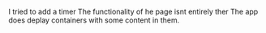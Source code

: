 I tried to add a timer 
The functionality of he page isnt entirely ther 
The app does deplay containers with some content in them.